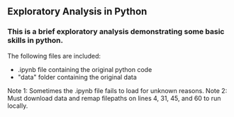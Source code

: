 ## Exploratory Analysis in Python

### This is a brief exploratory analysis demonstrating some basic skills in python. 

The following files are included: 
- .ipynb file containing the original python code
- "data" folder containing the original data

Note 1: Sometimes the .ipynb file fails to load for unknown reasons. 
Note 2: Must download data and remap filepaths on lines 4, 31, 45, and 60 to run locally.    
